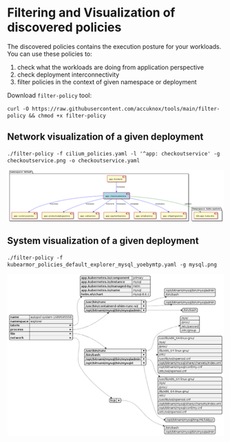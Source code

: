 # Filtering and Visualization of discovered policies

The discovered policies contains the execution posture for your workloads. You can use these policies to:
1. check what the workloads are doing from application perspective
1. check deployment interconnectivity
1. filter policies in the context of given namespace or deployment

Download `filter-policy` tool:
```
curl -O https://raw.githubusercontent.com/accuknox/tools/main/filter-policy && chmod +x filter-policy
```

## Network visualization of a given deployment

```
./filter-policy -f cilium_policies.yaml -l '^app: checkoutservice' -g checkoutservice.png -o checkoutservice.yaml
```

![Alt Text](resources/checkoutservice.png "Google Microservice Demo checkoutservice app")

## System visualization of a given deployment

```
./filter-policy -f kubearmor_policies_default_explorer_mysql_yoebymtp.yaml -g mysql.png
```

![Alt Text](resources/mysql.png "MySQL system layout")

